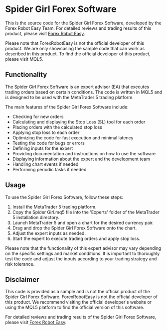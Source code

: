 # Spider Girl Forex Software

This is the source code for the Spider Girl Forex Software, developed by the Forex Robot Easy Team. For detailed reviews and trading results of this product, please visit [Forex Robot Easy](https://forexroboteasy.com/forex-robot-review/spider-girl-forex-software-review-limited-copies-at-390/). 

Please note that ForexRobotEasy is not the official developer of this product. We are only showcasing the sample code that can work as described in this product. To find the official developer of this product, please visit MQL5.

## Functionality

The Spider Girl Forex Software is an expert advisor (EA) that executes trading orders based on certain conditions. The code is written in MQL5 and is designed to be used with the MetaTrader 5 trading platform.

The main features of the Spider Girl Forex Software include:
- Checking for new orders
- Calculating and displaying the Stop Loss (SL) tool for each order
- Placing orders with the calculated stop loss
- Applying stop loss to each order
- Optimizing the code for fast execution and minimal latency
- Testing the code for bugs or errors
- Defining inputs for the expert
- Providing documentation and instructions on how to use the software
- Displaying information about the expert and the development team
- Handling chart events if needed
- Performing periodic tasks if needed

## Usage

To use the Spider Girl Forex Software, follow these steps:
1. Install the MetaTrader 5 trading platform.
2. Copy the Spider Girl.mq5 file into the 'Experts' folder of the MetaTrader 5 installation directory.
3. Launch MetaTrader 5 and open a chart for the desired currency pair.
4. Drag and drop the Spider Girl Forex Software onto the chart.
5. Adjust the expert inputs as needed.
6. Start the expert to execute trading orders and apply stop loss.

Please note that the functionality of this expert advisor may vary depending on the specific settings and market conditions. It is important to thoroughly test the code and adjust the inputs according to your trading strategy and risk tolerance.

## Disclaimer

This code is provided as a sample and is not the official product of the Spider Girl Forex Software. ForexRobotEasy is not the official developer of this product. We recommend visiting the official developer's website or using the MQL5 platform to find the official version of this software.

For detailed reviews and trading results of the Spider Girl Forex Software, please visit [Forex Robot Easy](https://forexroboteasy.com/forex-robot-review/spider-girl-forex-software-review-limited-copies-at-390/).
